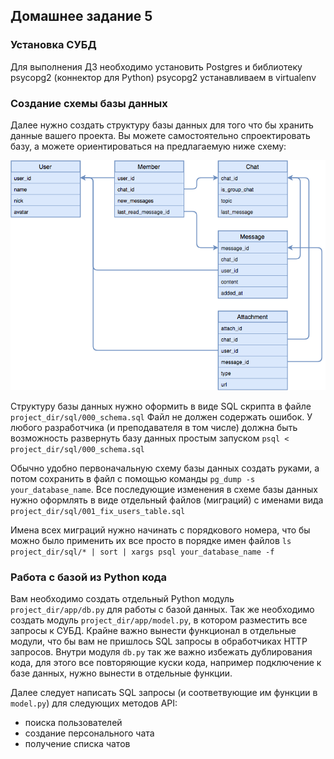 ## Домашнее задание 5


### Установка СУБД

Для выполнения ДЗ необходимо установить Postgres и библиотеку psycopg2 (коннектор для Python)
psycopg2 устанавливаем в virtualenv

### Создание схемы базы данных

Далее нужно создать структуру базы данных для того что бы хранить данные вашего проекта.
Вы можете самостоятельно спроектировать базу, а можете ориентироваться на предлагаемую ниже схему:

![Default database design](https://raw.githubusercontent.com/denisstasyev/Web/master/database.png)

Структуру базы данных нужно оформить в виде SQL скрипта в файле `project_dir/sql/000_schema.sql`
Файл не должен содержать ошибок. У любого разработчика (и преподавателя в том числе)
должна быть возможность развернуть базу данных простым запуском `psql < project_dir/sql/000_schema.sql`

Обычно удобно первоначальную схему базы данных создать руками, а потом сохранить в файл
с помощью команды `pg_dump -s your_database_name`.  Все последующие изменения в схеме базы
данных нужно оформлять в виде отдельный файлов (миграций) с именами вида `project_dir/sql/001_fix_users_table.sql`

Имена всех миграций нужно начинать с порядкового номера, что бы можно было применить их все просто в порядке 
имен файлов `ls project_dir/sql/* | sort | xargs psql your_database_name -f`

### Работа с базой из Python кода

Вам необходимо создать отдельный Python модуль `project_dir/app/db.py` для работы с базой данных.
Так же необходимо создать модуль `project_dir/app/model.py`, в котором разместить все запросы к СУБД.
Крайне важно вынести функционал в отдельные модули, что бы вам не пришлось SQL запросы в обработчиках HTTP запросов.
Внутри модуля `db.py` так же важно избежать дублирования кода, для этого все повторяющие куски кода,
например подключение к базе данных, нужно вынести в отдельные функции.

Далее следует написать SQL запросы (и соответвующие им функции в `model.py`) для следующих методов API:
- поиска пользователей
- создание персонального чата
- получение списка чатов